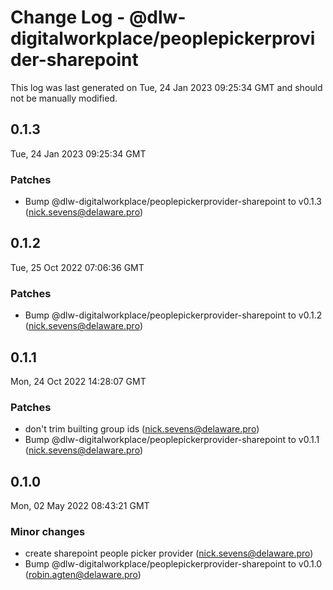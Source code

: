 # Change Log - @dlw-digitalworkplace/peoplepickerprovider-sharepoint

This log was last generated on Tue, 24 Jan 2023 09:25:34 GMT and should not be manually modified.

<!-- Start content -->

## 0.1.3

Tue, 24 Jan 2023 09:25:34 GMT

### Patches

- Bump @dlw-digitalworkplace/peoplepickerprovider-sharepoint to v0.1.3 (nick.sevens@delaware.pro)

## 0.1.2

Tue, 25 Oct 2022 07:06:36 GMT

### Patches

- Bump @dlw-digitalworkplace/peoplepickerprovider-sharepoint to v0.1.2 (nick.sevens@delaware.pro)

## 0.1.1

Mon, 24 Oct 2022 14:28:07 GMT

### Patches

- don't trim builting group ids (nick.sevens@delaware.pro)
- Bump @dlw-digitalworkplace/peoplepickerprovider-sharepoint to v0.1.1 (nick.sevens@delaware.pro)

## 0.1.0

Mon, 02 May 2022 08:43:21 GMT

### Minor changes

- create sharepoint people picker provider (nick.sevens@delaware.pro)
- Bump @dlw-digitalworkplace/peoplepickerprovider-sharepoint to v0.1.0 (robin.agten@delaware.pro)
